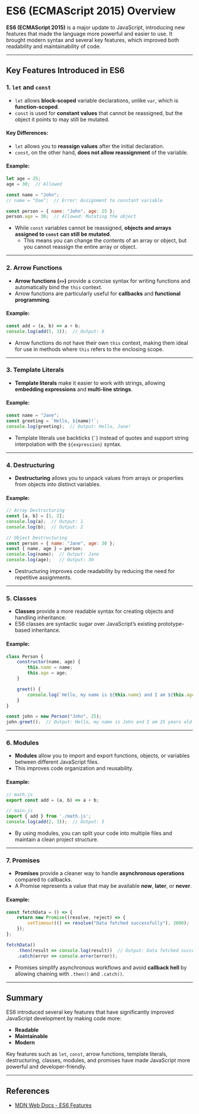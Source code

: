 # ES6 (ECMAScript 2015) Overview

**ES6 (ECMAScript 2015)** is a major update to JavaScript, introducing new features that made the language more powerful and easier to use. It brought modern syntax and several key features, which improved both readability and maintainability of code.

---

## Key Features Introduced in ES6

### 1. `let` and `const`
- `let` allows **block-scoped** variable declarations, unlike `var`, which is **function-scoped**.
- `const` is used for **constant values** that cannot be reassigned, but the object it points to may still be mutated.

#### Key Differences:
- `let` allows you to **reassign values** after the initial declaration.
- `const`, on the other hand, **does not allow reassignment** of the variable.

#### Example:
```javascript
let age = 25;
age = 30;  // Allowed

const name = "John";
// name = "Doe";  // Error: Assignment to constant variable

const person = { name: "John", age: 25 };
person.age = 30;  // Allowed: Mutating the object
```
- While `const` variables cannot be reassigned, **objects and arrays assigned to `const` can still be mutated**.
  - This means you can change the contents of an array or object, but you cannot reassign the entire array or object.

---

### 2. Arrow Functions
- **Arrow functions (`=>`)** provide a concise syntax for writing functions and automatically bind the `this` context.
- Arrow functions are particularly useful for **callbacks** and **functional programming**.

#### Example:
```javascript
const add = (a, b) => a + b;
console.log(add(5, 3));  // Output: 8
```
- Arrow functions do not have their own `this` context, making them ideal for use in methods where `this` refers to the enclosing scope.

---

### 3. Template Literals
- **Template literals** make it easier to work with strings, allowing **embedding expressions** and **multi-line strings**.

#### Example:
```javascript
const name = "Jane";
const greeting = `Hello, ${name}!`;
console.log(greeting);  // Output: Hello, Jane!
```
- Template literals use backticks (`` ` ``) instead of quotes and support string interpolation with the `${expression}` syntax.

---

### 4. Destructuring
- **Destructuring** allows you to unpack values from arrays or properties from objects into distinct variables.

#### Example:
```javascript
// Array Destructuring
const [a, b] = [1, 2];
console.log(a);  // Output: 1
console.log(b);  // Output: 2

// Object Destructuring
const person = { name: "Jane", age: 30 };
const { name, age } = person;
console.log(name);  // Output: Jane
console.log(age);   // Output: 30
```
- Destructuring improves code readability by reducing the need for repetitive assignments.

---

### 5. Classes
- **Classes** provide a more readable syntax for creating objects and handling inheritance.
- ES6 classes are syntactic sugar over JavaScript’s existing prototype-based inheritance.

#### Example:
```javascript
class Person {
    constructor(name, age) {
        this.name = name;
        this.age = age;
    }

    greet() {
        console.log(`Hello, my name is ${this.name} and I am ${this.age} years old.`);
    }
}

const john = new Person("John", 25);
john.greet();  // Output: Hello, my name is John and I am 25 years old.
```

---

### 6. Modules
- **Modules** allow you to import and export functions, objects, or variables between different JavaScript files.
- This improves code organization and reusability.

#### Example:
```javascript
// math.js
export const add = (a, b) => a + b;

// main.js
import { add } from './math.js';
console.log(add(2, 3));  // Output: 5
```
- By using modules, you can split your code into multiple files and maintain a clean project structure.

---

### 7. Promises
- **Promises** provide a cleaner way to handle **asynchronous operations** compared to callbacks.
- A Promise represents a value that may be available **now**, **later**, or **never**.

#### Example:
```javascript
const fetchData = () => {
    return new Promise((resolve, reject) => {
        setTimeout(() => resolve("Data fetched successfully"), 2000);
    });
};

fetchData()
    .then(result => console.log(result))  // Output: Data fetched successfully
    .catch(error => console.error(error));
```
- Promises simplify asynchronous workflows and avoid **callback hell** by allowing chaining with `.then()` and `.catch()`.

---

## Summary
ES6 introduced several key features that have significantly improved JavaScript development by making code more:
- **Readable**
- **Maintainable**
- **Modern**

Key features such as `let`, `const`, arrow functions, template literals, destructuring, classes, modules, and promises have made JavaScript more powerful and developer-friendly.

---

## References
- [MDN Web Docs - ES6 Features](https://developer.mozilla.org/en-US/docs/Web/JavaScript/New_in_JavaScript/ECMAScript_2015)
